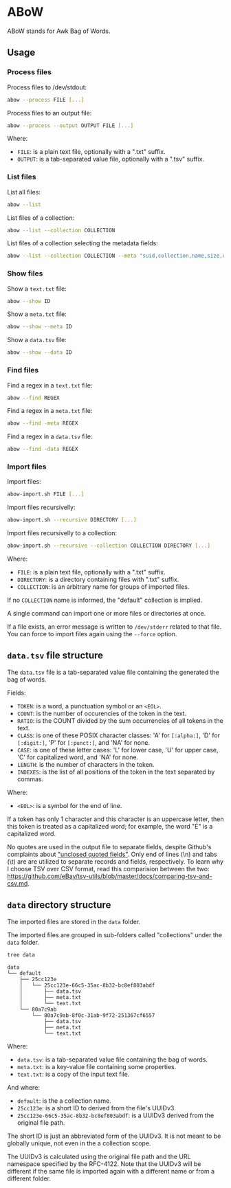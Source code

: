 # ABoW

ABoW stands for Awk Bag of Words.

## Usage

### Process files

Process files to /dev/stdout:

```bash
abow --process FILE [...]
```

Process files to an output file:

```bash
abow --process --output OUTPUT FILE [...]
```

Where:

*   `FILE`: is a plain text file, optionally with a ".txt" suffix.
*   `OUTPUT`: is a tab-separated value file, optionally with a ".tsv" suffix.

### List files

List all files:

```bash
abow --list
```

List files of a collection:

```bash
abow --list --collection COLLECTION
```

List files of a collection selecting the metadata fields:

```bash
abow --list --collection COLLECTION --meta "suid,collection,name,size,date"
```

### Show files

Show a `text.txt` file:

```bash
abow --show ID
```

Show a `meta.txt` file:

```bash
abow --show --meta ID
```

Show a `data.tsv` file:

```bash
abow --show --data ID
```

### Find files

Find a regex in a `text.txt` file:

```bash
abow --find REGEX
```

Find a regex in a `meta.txt` file:

```bash
abow --find -meta REGEX
```

Find a regex in a `data.tsv` file:

```bash
abow --find -data REGEX
```

### Import files

Import files:

```bash
abow-import.sh FILE [...]
```

Import files recursivelly:

```bash
abow-import.sh --recursive DIRECTORY [...]
```

Import files recursivelly to a collection:

```bash
abow-import.sh --recursive --collection COLLECTION DIRECTORY [...]
```

Where:

*   `FILE`: is a plain text file, optionally with a ".txt" suffix.
*   `DIRECTORY`: is a directory containing files with ".txt" suffix.
*   `COLLECTION`: is an arbitrary name for groups of imported files.

If no `COLLECTION` name is informed, the "default" collection is implied.

A single command can import one or more files or directories at once.

If a file exists, an error message is written to `/dev/stderr` related to that file. You can force to import files again using the `--force` option.

## `data.tsv` file structure

The `data.tsv` file is a tab-separated value file containing the generated the bag of words.

Fields:

*   `TOKEN`: is a word, a punctuation symbol or an `<EOL>`.
*   `COUNT`: is the number of occurencies of the token in the text.
*   `RATIO`: is the COUNT divided by the sum occurrencies of all tokens in the text.
*   `CLASS`: is one of these POSIX character classes: 'A' for `[:alpha:]`, 'D' for `[:digit:]`, 'P' for `[:punct:]`, and 'NA' for none.
*   `CASE`: is one of these letter cases: 'L' for lower case, 'U' for upper case, 'C' for capitalized word, and 'NA' for none.
*   `LENGTH`: is the number of characters in the token.
*   `INDEXES`: is the list of all positions of the token in the text separated by commas.

Where:

*   `<EOL>`: is a symbol for the end of line.

If a token has only 1 character and this character is an uppercase letter, then this token is treated as a capitalized word; for example, the word "É" is a capitalized word.

No quotes are used in the output file to separate fields, despite Github's complaints about ["unclosed quoted fields"](https://docs.github.com/pt/repositories/working-with-files/using-files/working-with-non-code-files). Only end of lines (\n) and tabs (\t) are are utilized to separate records and fields, respectively. To learn why I choose TSV over CSV format, read this comparision between the two: https://github.com/eBay/tsv-utils/blob/master/docs/comparing-tsv-and-csv.md.

## `data` directory structure

The imported files are stored in the `data` folder.

The imported files are grouped in sub-folders called "collections" under the `data` folder.

```bash
tree data
```
```
data
└── default
    ├── 25cc123e
    │   └── 25cc123e-66c5-35ac-8b32-bc8ef803abdf
    │       ├── data.tsv
    │       ├── meta.txt
    │       └── text.txt
    └── 80a7c9ab
        └── 80a7c9ab-8f0c-31ab-9f72-251367cf6557
            ├── data.tsv
            ├── meta.txt
            └── text.txt
```

Where:

*   `data.tsv`: is a tab-separated value file containing the bag of words.
*   `meta.txt`: is a key-value file containing some properties.
*   `text.txt`: is a copy of the input text file.

And where:

*   `default`: is the a collection name.
*   `25cc123e`: is a short ID to derived from the file's UUIDv3.
*   `25cc123e-66c5-35ac-8b32-bc8ef803abdf`: is a UUIDv3 derived from the original file path.

The short ID is just an abbreviated form of the UUIDv3. It is not meant to be globally unique, not even in the a collection scope.

The UUIDv3 is calculated using the original file path and the URL namespace specified by the RFC-4122. Note that the UUIDv3 will be different if the same file is imported again with a different name or from a different folder.


